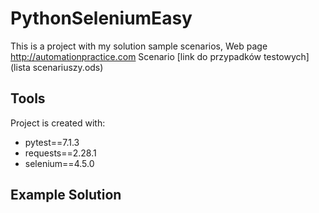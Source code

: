 # PythonSeleniumEasy
This is a project with my solution sample scenarios, Web page http://automationpractice.com
Scenario [link do przypadków testowych](lista scenariuszy.ods)

## **Tools**
Project is created with:
* pytest==7.1.3
* requests==2.28.1
* selenium==4.5.0


## **Example Solution** 
